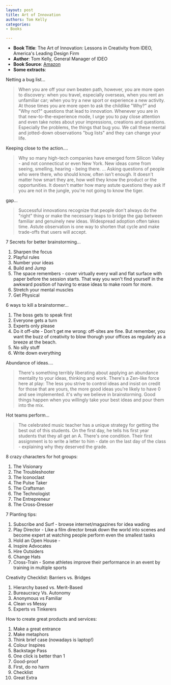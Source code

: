 ```yaml
---
layout: post
title: Art of Innovation
authors: Tom Kelly
categories:
- Books

---
```


- **Book Title**: The Art of Innovation: Lessons in Creativity from IDEO, America's Leading Design Firm
- **Author**: Tom Kelly, General Manager of IDEO
- **Book Source**: [Amazon](http://www.amazon.com/Art-Innovation-Lessons-Creativity-Americas/dp/0385499841)
- **Some extracts**:

Netting a bug list...

> When you are off your own beaten path, however, you are more open to discovery: when you travel, especially overseas, when you rent an unfamiliar car; when you try a new sport or experience a new activity. At those times you are more open to ask the childlike "Why?" and "Why not?" questions that lead to innovation. Whenever you are in that new-to-the-experience mode, I urge you to pay close attention and even take notes about your impressions, creations and questions. Especially the problems, the things that bug you. We call these mental and jotted-down observations "bug lists" and they can change your life.

Keeping close to the action....

> Why so many high-tech companies have emerged form Silicon Valley - and not connecticut or even New York. New ideas come from seeing, smelling, hearing - being there. ... Asking questions of people who were there, who should know, often isn't enough. It doesn't matter how smart they are, how well they know the product or the opportunities. It doesn't matter how many astute questions they ask If you are not in the jungle, you're not going to know the tiger.

gap...

> Successful innovations recognize that people don't always do the "right" thing or make the necessary leaps to bridge the gap between familiar and genuinely new ideas. Widespread adoption often takes time. Astute observation is one way to shorten that cycle and make trade-offs that users will accept.

7 Secrets for better brainstorming...

1. Sharpen the focus
2. Playful rules
3. Number your ideas
4. Build and Jump
5. The space remembers - cover virtually every wall and flat surface with paper before the session starts. That way you won't find yourself in the awkward position of having to erase ideas to make room for more.
6. Stretch your mental muscles
7. Get Physical

6 ways to kill a brainstormer...

1. The boss gets to speak first
2. Everyone gets a turn
3. Experts only please
4. Do it off-site - Don't get me wrong: off-sites are fine. But remember, you want the buzz of creativity to blow thorugh your offices as regularly as a breeze at the beach.
5. No silly stuff
6. Write down everything

Abundance of ideas....

> There's something terribly liberating about applying an abundance mentality to your ideas, thinking and work. There's a Zen-like force here at play: The less you strive to control ideas and insist on credit for those that are yours, the more good ideas you're likely to have 0 and see implemented. it's why we believe in brainstorming. Good things happen when you willingly take your best ideas and pour them into the mix.

Hot teams perform...

> The celebrated music teacher has a unique strategy for getting the best out of this students. On the first day, he tells his first year students that they all get an A. There's one condition. Their first assignment is to write a letter to him - date on the last day of the class - explaining why they deserved the grade.

8 crazy characters for hot groups:
1. The Visionary
2. The Troubleshooter
3. The Iconoclast
4. The Pulse Taker
5. The Craftsman
6. The Technologist
7. The Entrepreneur
8. The Cross-Dresser

7 Planting tips:

1. Subscribe and Surf - browse internet/magazines for idea wading
2. Play Director - Like a film director break down the world into scenes and become expert at watching people perform even the smallest tasks
3. Hold an Open House -
4. Inspire Advocates
5. Hire Outsiders
6. Change Hats
7. Cross-Train - Some athletes improve their performance in an event by training in multiple sports

Creativity Checklist: Barriers vs. Bridges

1. Hierarchy based vs. Merit-Based
2. Bureaucracy Vs. Autonomy
3. Anonymous vs Familiar
4. Clean vs Messy
5. Experts vs Tinkerers

How to create great products and services:

1. Make a great entrance
2. Make metaphors
3. Think brief case (nowadays is laptop!)
4. Colour Inspires
5. Backstage Pass
6. One click is better than 1
7. Good-proof
8. First, do no harm
9. Checklist
10. Great Extra
